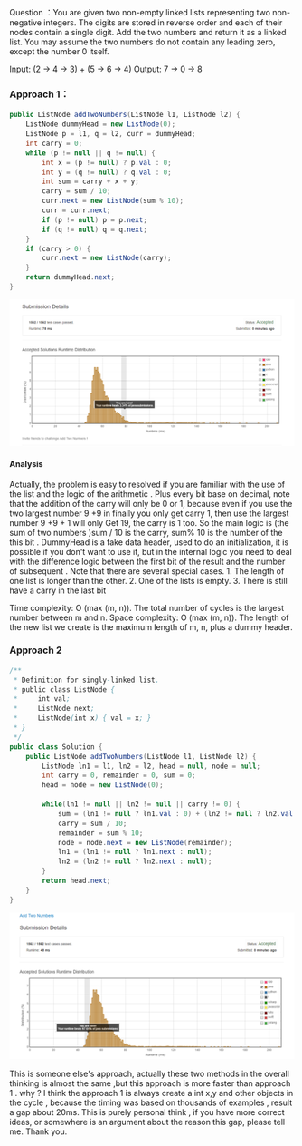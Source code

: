 
Question ：You are given two non-empty linked lists representing two non-negative integers. The digits are stored in reverse order and each of their nodes contain a single digit. Add the two numbers and return it as a linked list.
You may assume the two numbers do not contain any leading zero, except the number 0 itself.

Input: (2 -> 4 -> 3) + (5 -> 6 -> 4)
Output: 7 -> 0 -> 8

### Approach 1：
```java
public ListNode addTwoNumbers(ListNode l1, ListNode l2) {
    ListNode dummyHead = new ListNode(0);
    ListNode p = l1, q = l2, curr = dummyHead;
    int carry = 0;
    while (p != null || q != null) {
        int x = (p != null) ? p.val : 0;
        int y = (q != null) ? q.val : 0;
        int sum = carry + x + y;
        carry = sum / 10;
        curr.next = new ListNode(sum % 10);
        curr = curr.next;
        if (p != null) p = p.next;
        if (q != null) q = q.next;
    }
    if (carry > 0) {
        curr.next = new ListNode(carry);
    }
    return dummyHead.next;
}
```

![Efficiency](https://github.com/LeonChen1024/LeetCodeRecord/blob/master/2%20Add%20Two%20Num/Images/method1result.png?raw=true)

#### Analysis

Actually, the problem is easy to resolved if you are familiar with the use of the list and the logic of the arithmetic . Plus every bit base on decimal, note that the addition of the carry will only be 0 or 1, because even if you use the two largest number 9 +9 in finally you only get carry 1, then use the largest number 9 +9 + 1 will only Get 19, the carry is 1 too. So the main logic is (the sum of two numbers )sum / 10 is the carry, sum% 10 is the number of the this bit . DummyHead is a fake data header, used to do an initialization, it is possible if you don't want to use it, but in the internal logic you need to deal with the difference logic between the first bit of the result and the number of subsequent .
Note that there are several special cases. 1. The length of one list is longer than the other. 2. One of the lists is empty. 3. There is still have a carry in the last bit

Time complexity: O (max (m, n)). The total number of cycles is the largest number between m and n.
Space complexity: O (max (m, n)). The length of the new list we create is the maximum length of m, n, plus a dummy header.


### Approach 2

```java
/**
 * Definition for singly-linked list.
 * public class ListNode {
 *     int val;
 *     ListNode next;
 *     ListNode(int x) { val = x; }
 * }
 */
public class Solution {
    public ListNode addTwoNumbers(ListNode l1, ListNode l2) {
        ListNode ln1 = l1, ln2 = l2, head = null, node = null;
        int carry = 0, remainder = 0, sum = 0;
        head = node = new ListNode(0);

        while(ln1 != null || ln2 != null || carry != 0) {
            sum = (ln1 != null ? ln1.val : 0) + (ln2 != null ? ln2.val : 0) + carry;
            carry = sum / 10;
            remainder = sum % 10;
            node = node.next = new ListNode(remainder);
            ln1 = (ln1 != null ? ln1.next : null);
            ln2 = (ln2 != null ? ln2.next : null);
        }
        return head.next;
    }
}
```

![Efficience](https://github.com/LeonChen1024/LeetCodeRecord/blob/master/2%20Add%20Two%20Num/Images/method2result.png?raw=true)

This is someone else's approach, actually these two methods in the overall thinking is almost the same ,but this approach is more faster than approach 1 . why ? I think the approach 1 is always create a int x,y and other objects in the cycle , because the timing was based on thousands of examples , result a gap about 20ms. This is purely personal think , if you have more correct ideas, or somewhere is an argument about the reason this gap, please tell me. Thank you.
